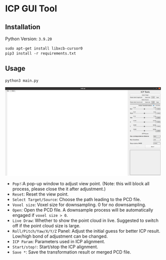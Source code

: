 # ICP GUI Tool
## Installation
Python Version: `3.9.20`
```
sudo apt-get install libxcb-cursor0
pip3 install -r requirements.txt
```
## Usage
```
python3 main.py
```
![Screenshot](./screenshot.png "GUI Interface")
- `Pop!`:A pop-up window to adjust view point. (Note: this will block all process, please close the it after adjustment.)
- `Reset`: Reset the view point.
- `Select Target/Source`: Choose the path leading to the PCD file.
- `Voxel size`: Voxel size for downsampling. 0 for no downsampling.
- `Open`: Open the PCD file. A downsample process will be automatically engaged if `voxel size > 0`. 
- `Live Draw`: Whether to show the point cloud in live. Suggested to switch off if the point cloud size is large.
- `Roll/Pitch/Yaw/X/Y/Z` Panel: Adjust the initial guess for better ICP result. Low/high bond of adjustment can be changed.
- `ICP Param`: Parameters used in ICP alignment.
- `Start/stop!`: Start/stop the ICP alignment.
- `Save *`: Save the transformation result or merged PCD file.
